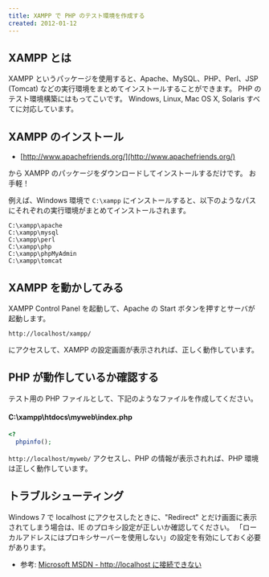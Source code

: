```yaml
---
title: XAMPP で PHP のテスト環境を作成する
created: 2012-01-12
---
```


XAMPP とは
----

XAMPP というパッケージを使用すると、Apache、MySQL、PHP、Perl、JSP (Tomcat) などの実行環境をまとめてインストールすることができます。
PHP のテスト環境構築にはもってこいです。
Windows, Linux, Mac OS X, Solaris すべてに対応しています。


XAMPP のインストール
----

- [http://www.apachefriends.org/](http://www.apachefriends.org/)

から XAMPP のパッケージをダウンロードしてインストールするだけです。
お手軽！

例えば、Windows 環境で `C:\xampp` にインストールすると、以下のようなパスにそれぞれの実行環境がまとめてインストールされます。

~~~
C:\xampp\apache
C:\xampp\mysql
C:\xampp\perl
C:\xampp\php
C:\xampp\phpMyAdmin
C:\xampp\tomcat
~~~


XAMPP を動かしてみる
----

XAMPP Control Panel を起動して、Apache の Start ボタンを押すとサーバが起動します。

~~~
http://localhost/xampp/
~~~

にアクセスして、XAMPP の設定画面が表示されれば、正しく動作しています。


PHP が動作しているか確認する
----

テスト用の PHP ファイルとして、下記のようなファイルを作成してください。

#### C:\xampp\htdocs\myweb\index.php

~~~ php
<?
  phpinfo();
~~~

`http://localhost/myweb/` アクセスし、PHP の情報が表示されれば、PHP 環境は正しく動作しています。


トラブルシューティング
----

Windows 7 で localhost にアクセスしたときに、"Redirect" とだけ画面に表示されてしまう場合は、IE のプロキシ設定が正しいか確認してください。
「ローカルアドレスにはプロキシサーバーを使用しない」の設定を有効にしておく必要があります。

- 参考: [Microsoft MSDN - http://localhost に接続できない](http://msdn.microsoft.com/ja-jp/library/ee251335%28v=bts.10%29.aspx)


